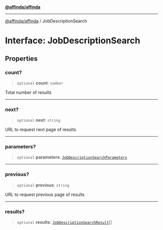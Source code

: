 [**@affinda/affinda**](../README.md)

***

[@affinda/affinda](../globals.md) / JobDescriptionSearch

# Interface: JobDescriptionSearch

## Properties

### count?

> `optional` **count**: `number`

Total number of results

***

### next?

> `optional` **next**: `string`

URL to request next page of results

***

### parameters?

> `optional` **parameters**: [`JobDescriptionSearchParameters`](JobDescriptionSearchParameters.md)

***

### previous?

> `optional` **previous**: `string`

URL to request previous page of results

***

### results?

> `optional` **results**: [`JobDescriptionSearchResult`](JobDescriptionSearchResult.md)[]
